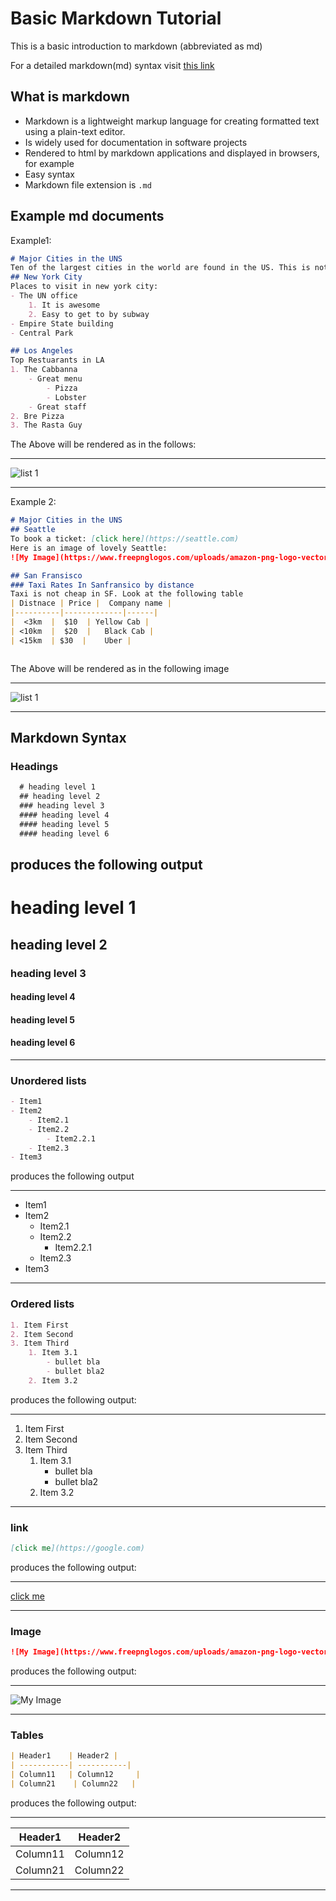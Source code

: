 # Basic Markdown Tutorial
This is a basic introduction to markdown (abbreviated as md)

For a detailed markdown(md) syntax visit [this link](https://www.markdownguide.org/basic-syntax/)

## What is markdown
- Markdown is a lightweight markup language for creating formatted text using a plain-text editor. 
- Is widely used for documentation in software projects
- Rendered to html by markdown applications and displayed in browsers, for example
- Easy syntax
- Markdown file extension is `.md`
## Example md documents
Example1:

```md
# Major Cities in the UNS
Ten of the largest cities in the world are found in the US. This is not actually true. It is totally made up. Like fake news. 
## New York City
Places to visit in new york city:
- The UN office
    1. It is awesome
    2. Easy to get to by subway
- Empire State building
- Central Park

## Los Angeles
Top Restuarants in LA
1. The Cabbanna
    - Great menu
        - Pizza
        - Lobster
    - Great staff
2. Bre Pizza
3. The Rasta Guy

```
The Above will be rendered as in the follows:

---
![list 1]({{site.url}}/images/md1.png)

---

Example 2:

```md
# Major Cities in the UNS
## Seattle
To book a ticket: [click here](https://seattle.com)
Here is an image of lovely Seattle:
![My Image](https://www.freepnglogos.com/uploads/amazon-png-logo-vector/amazon-emblem-png-logo-vector-13.png)

## San Fransisco
### Taxi Rates In Sanfransico by distance
Taxi is not cheap in SF. Look at the following table
| Distnace | Price |  Company name |
|----------|-------------|------|
|  <3km  |  $10  | Yellow Cab |
| <10km  |  $20  |   Black Cab |
| <15km  | $30  |    Uber |



```
The Above will be rendered as in the following image

---
![list 1]({{site.url}}/images/md2.png)

---

## Markdown Syntax
### Headings

```md
  # heading level 1
  ## heading level 2
  ### heading level 3
  #### heading level 4
  #### heading level 5
  #### heading level 6
```

produces the following output
---
# heading level 1
## heading level 2
### heading level 3
#### heading level 4
#### heading level 5
#### heading level 6
---

  
### Unordered lists

```md
- Item1
- Item2
    - Item2.1
    - Item2.2
        - Item2.2.1
    - Item2.3
- Item3
```
produces the following output

---
- Item1
- Item2
    - Item2.1
    - Item2.2
        - Item2.2.1
    - Item2.3
- Item3
---

### Ordered lists

```md
1. Item First
2. Item Second
3. Item Third
    1. Item 3.1
        - bullet bla
        - bullet bla2
    2. Item 3.2
```

produces the following output:

---
1. Item First
2. Item Second
3. Item Third
    1. Item 3.1
        - bullet bla
        - bullet bla2
    2. Item 3.2
---

### link

```md
[click me](https://google.com)
```
produces the following output:

---
[click me](https://google.com)

---

### Image

```md
![My Image](https://www.freepnglogos.com/uploads/amazon-png-logo-vector/amazon-emblem-png-logo-vector-13.png)
```

produces the following output:

---
![My Image](https://www.freepnglogos.com/uploads/amazon-png-logo-vector/amazon-emblem-png-logo-vector-13.png)

---

### Tables

```md
| Header1    | Header2 |
| -----------| -----------|
| Column11   | Column12     |
| Column21    | Column22   |
```

produces the following output:

---

| Header1    | Header2 |
| -----------| -----------|
| Column11   | Column12     |
| Column21    | Column22   |

---
